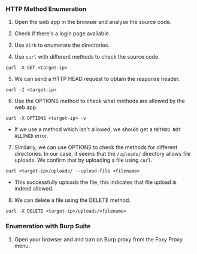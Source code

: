 
### HTTP Method Enumeration

1. Open the web app in the browser and analyse the source code. 

2. Check if there's a login page available. 

3. Use `dirb` to enumerate the directories. 

4. Use `curl` with different methods to check the source code.
```
curl -X GET <target-ip>
```

5. We can send a HTTP HEAD request to obtain the response header. 
```
curl -I <target-ip>
```

6. Use the OPTIONS method to check what methods are allowed by the web app.
```
curl -X OPTIONS <target-ip> -v
```
- If we use a method which isn't allowed, we should get a `METHOD NOT ALLOWED` error.

7. Similarly, we can use OPTIONS to check the methods for different directories. In our case, it seems that the `/uploads/` directory allows file uploads. We confirm that by uploading a file using `curl`.
```
curl <target-ip>/uploads/ --upload-file <filename>
```
- This successfully uploads the file, this indicates that file upload is indeed allowed.

8. We can delete a file using the DELETE method.
```
curl -X DELETE <target-ip>/uploads/<filename>
```

### Enumeration with Burp Suite

1. Open your browser and and turn on Burp proxy from the Foxy Proxy menu.